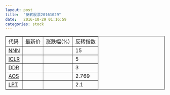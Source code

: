 ```yaml
---
layout: post
title:  "反转股票20161029"
date:   2016-10-29 01:16:59
categories: stock
---
```


<script type="text/javascript">
var stockList = []
stockList.push('gb_nnn');
stockList.push('gb_iclr');
stockList.push('gb_ddr');
stockList.push('gb_aos');
stockList.push('gb_lpt');
</script>

<table border="1">
 <tr>
 <td>代码</td>
  <td>最新价</td>
  <td>涨跌幅(%)</td>
 <td>反转指数</td>
</tr>
  <tr id="nnn"><td><a href="http://stock.finance.sina.com.cn/usstock/quotes/NNN.html" target="_blank">NNN</a></td><td></td><td></td><td>15</td></tr>
  <tr id="iclr"><td><a href="http://stock.finance.sina.com.cn/usstock/quotes/ICLR.html" target="_blank">ICLR</a></td><td></td><td></td><td>5</td></tr>
  <tr id="ddr"><td><a href="http://stock.finance.sina.com.cn/usstock/quotes/DDR.html" target="_blank">DDR</a></td><td></td><td></td><td>3</td></tr>
  <tr id="aos"><td><a href="http://stock.finance.sina.com.cn/usstock/quotes/AOS.html" target="_blank">AOS</a></td><td></td><td></td><td>2.769</td></tr>
  <tr id="lpt"><td><a href="http://stock.finance.sina.com.cn/usstock/quotes/LPT.html" target="_blank">LPT</a></td><td></td><td></td><td>2.1</td></tr>
</table>
